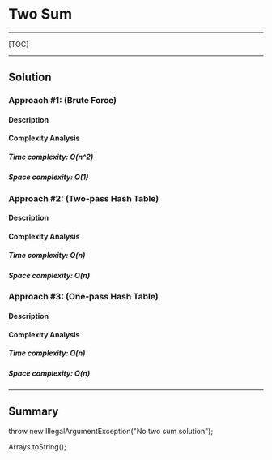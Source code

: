 # Two Sum

------

[TOC]

------

## Solution



### Approach #1: (Brute Force)

#### Description

#### Complexity Analysis

##### Time complexity: O(n^2)

##### Space complexity: O(1)



### Approach #2: (Two-pass Hash Table)

#### Description

#### Complexity Analysis

##### Time complexity: O(n)

##### Space complexity: O(n)



### Approach #3: (One-pass Hash Table)

#### Description

#### Complexity Analysis

##### Time complexity: O(n)

##### Space complexity: O(n)



------

## Summary

throw new IllegalArgumentException("No two sum solution");

Arrays.toString();
